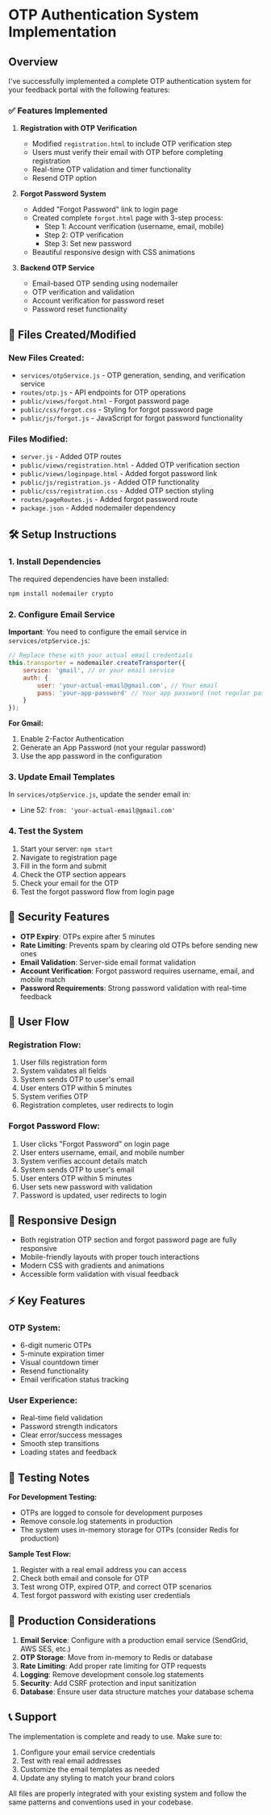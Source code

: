 # OTP Authentication System Implementation

## Overview
I've successfully implemented a complete OTP authentication system for your feedback portal with the following features:

### ✅ Features Implemented

1. **Registration with OTP Verification**
   - Modified `registration.html` to include OTP verification step
   - Users must verify their email with OTP before completing registration
   - Real-time OTP validation and timer functionality
   - Resend OTP option

2. **Forgot Password System**
   - Added "Forgot Password" link to login page
   - Created complete `forgot.html` page with 3-step process:
     - Step 1: Account verification (username, email, mobile)
     - Step 2: OTP verification
     - Step 3: Set new password
   - Beautiful responsive design with CSS animations

3. **Backend OTP Service**
   - Email-based OTP sending using nodemailer
   - OTP verification and validation
   - Account verification for password reset
   - Password reset functionality

## 📁 Files Created/Modified

### New Files Created:
- `services/otpService.js` - OTP generation, sending, and verification service
- `routes/otp.js` - API endpoints for OTP operations
- `public/views/forgot.html` - Forgot password page
- `public/css/forgot.css` - Styling for forgot password page
- `public/js/forgot.js` - JavaScript for forgot password functionality

### Files Modified:
- `server.js` - Added OTP routes
- `public/views/registration.html` - Added OTP verification section
- `public/views/loginpage.html` - Added forgot password link
- `public/js/registration.js` - Added OTP functionality
- `public/css/registration.css` - Added OTP section styling
- `routes/pageRoutes.js` - Added forgot password route
- `package.json` - Added nodemailer dependency

## 🛠️ Setup Instructions

### 1. Install Dependencies
The required dependencies have been installed:
```bash
npm install nodemailer crypto
```

### 2. Configure Email Service
**Important**: You need to configure the email service in `services/otpService.js`:

```javascript
// Replace these with your actual email credentials
this.transporter = nodemailer.createTransporter({
    service: 'gmail', // or your email service
    auth: {
        user: 'your-actual-email@gmail.com', // Your email
        pass: 'your-app-password' // Your app password (not regular password)
    }
});
```

**For Gmail:**
1. Enable 2-Factor Authentication
2. Generate an App Password (not your regular password)
3. Use the app password in the configuration

### 3. Update Email Templates
In `services/otpService.js`, update the sender email in:
- Line 52: `from: 'your-actual-email@gmail.com'`

### 4. Test the System
1. Start your server: `npm start`
2. Navigate to registration page
3. Fill in the form and submit
4. Check the OTP section appears
5. Check your email for the OTP
6. Test the forgot password flow from login page

## 🔐 Security Features

- **OTP Expiry**: OTPs expire after 5 minutes
- **Rate Limiting**: Prevents spam by clearing old OTPs before sending new ones
- **Email Validation**: Server-side email format validation
- **Account Verification**: Forgot password requires username, email, and mobile match
- **Password Requirements**: Strong password validation with real-time feedback

## 🎯 User Flow

### Registration Flow:
1. User fills registration form
2. System validates all fields
3. System sends OTP to user's email
4. User enters OTP within 5 minutes
5. System verifies OTP
6. Registration completes, user redirects to login

### Forgot Password Flow:
1. User clicks "Forgot Password" on login page
2. User enters username, email, and mobile number
3. System verifies account details match
4. System sends OTP to user's email
5. User enters OTP within 5 minutes
6. User sets new password with validation
7. Password is updated, user redirects to login

## 📱 Responsive Design

- Both registration OTP section and forgot password page are fully responsive
- Mobile-friendly layouts with proper touch interactions
- Modern CSS with gradients and animations
- Accessible form validation with visual feedback

## ⚡ Key Features

### OTP System:
- 6-digit numeric OTPs
- 5-minute expiration timer
- Visual countdown timer
- Resend functionality
- Email verification status tracking

### User Experience:
- Real-time field validation
- Password strength indicators
- Clear error/success messages
- Smooth step transitions
- Loading states and feedback

## 🚀 Testing Notes

**For Development Testing:**
- OTPs are logged to console for development purposes
- Remove console.log statements in production
- The system uses in-memory storage for OTPs (consider Redis for production)

**Sample Test Flow:**
1. Register with a real email address you can access
2. Check both email and console for OTP
3. Test wrong OTP, expired OTP, and correct OTP scenarios
4. Test forgot password with existing user credentials

## 🔧 Production Considerations

1. **Email Service**: Configure with a production email service (SendGrid, AWS SES, etc.)
2. **OTP Storage**: Move from in-memory to Redis or database
3. **Rate Limiting**: Add proper rate limiting for OTP requests
4. **Logging**: Remove development console.log statements
5. **Security**: Add CSRF protection and input sanitization
6. **Database**: Ensure user data structure matches your database schema

## 📞 Support

The implementation is complete and ready to use. Make sure to:
1. Configure your email service credentials
2. Test with real email addresses
3. Customize the email templates as needed
4. Update any styling to match your brand colors

All files are properly integrated with your existing system and follow the same patterns and conventions used in your codebase.
